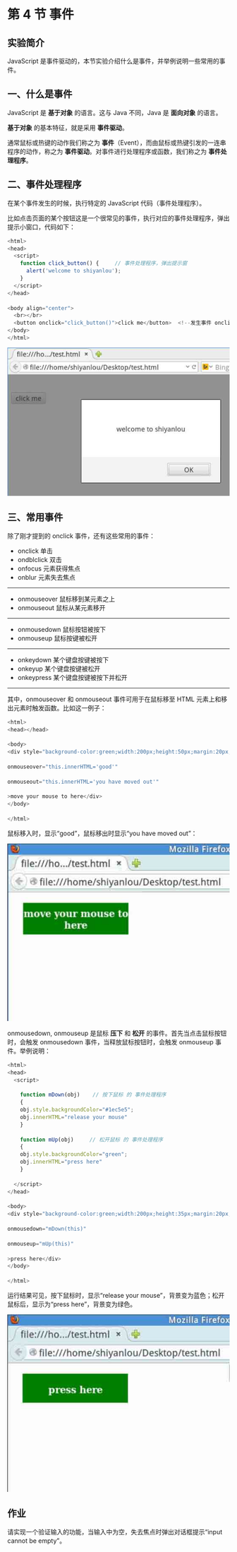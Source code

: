 # 第 4 节 事件

## 实验简介

JavaScript 是事件驱动的，本节实验介绍什么是事件，并举例说明一些常用的事件。

## 一、什么是事件

JavaScript 是 **基于对象** 的语言。这与 Java 不同，Java 是 **面向对象** 的语言。

**基于对象** 的基本特征，就是采用 **事件驱动**。

通常鼠标或热键的动作我们称之为 **事件**（Event），而由鼠标或热键引发的一连串程序的动作，称之为 **事件驱动**。对事件进行处理程序或函数，我们称之为 **事件处理程序**。

## 二、事件处理程序

在某个事件发生的时候，执行特定的 JavaScript 代码（事件处理程序）。

比如点击页面的某个按钮这是一个很常见的事件，执行对应的事件处理程序，弹出提示小窗口，代码如下：

```js
<html>
<head>
  <script>
    function click_button() {     // 事件处理程序，弹出提示窗
      alert('welcome to shiyanlou');
    }
  </script>
</head>

<body align="center">
  <br></br>
  <button onclick="click_button()">click me</button>  <!--发生事件 onclick 的时候，执行 click_button()-->
</body>
</html> 
```

![0401](img/0401.jpg)

## 三、常用事件

除了刚才提到的 onclick 事件，还有这些常用的事件：

*   onclick 单击
*   ondblclick 双击
*   onfocus 元素获得焦点
*   onblur 元素失去焦点

* * *

*   onmouseover 鼠标移到某元素之上
*   onmouseout 鼠标从某元素移开

* * *

*   onmousedown 鼠标按钮被按下
*   onmouseup 鼠标按键被松开

* * *

*   onkeydown 某个键盘按键被按下
*   onkeyup 某个键盘按键被松开
*   onkeypress 某个键盘按键被按下并松开

* * *

其中，onmouseover 和 onmouseout 事件可用于在鼠标移至 HTML 元素上和移出元素时触发函数。比如这一例子：

```js
<html>
<head></head>

<body>
<div style="background-color:green;width:200px;height:50px;margin:20px;padding-top:10px;color:#ffffff;font-weight:bold;font-size:18px;text-align:center;"

onmouseover="this.innerHTML='good'"

onmouseout="this.innerHTML='you have moved out'"

>move your mouse to here</div>
</body>

</html> 
```

鼠标移入时，显示“good”，鼠标移出时显示“you have moved out”：

![0402](img/0402.jpg)

onmousedown, onmouseup 是鼠标 **压下** 和 **松开** 的事件。首先当点击鼠标按钮时，会触发 onmousedown 事件，当释放鼠标按钮时，会触发 onmouseup 事件。举例说明：

```js
<html>
<head>
  <script>

    function mDown(obj)    // 按下鼠标 的 事件处理程序
    {
    obj.style.backgroundColor="#1ec5e5";
    obj.innerHTML="release your mouse"
    }

    function mUp(obj)     // 松开鼠标 的 事件处理程序
    {
    obj.style.backgroundColor="green";
    obj.innerHTML="press here"
    }

  </script>
</head>

<body>
<div style="background-color:green;width:200px;height:35px;margin:20px;padding-top:20px;color:rgb(255,255,255);font-weight:bold;font-size:18px;text-align:center;"

onmousedown="mDown(this)"

onmouseup="mUp(this)"

>press here</div>
</body>

</html> 
```

运行结果可见，按下鼠标时，显示“release your mouse”，背景变为蓝色；松开鼠标后，显示为“press here”，背景变为绿色。

![0403](img/0403.jpg)

## 作业

请实现一个验证输入的功能，当输入中为空，失去焦点时弹出对话框提示“input cannot be empty”。